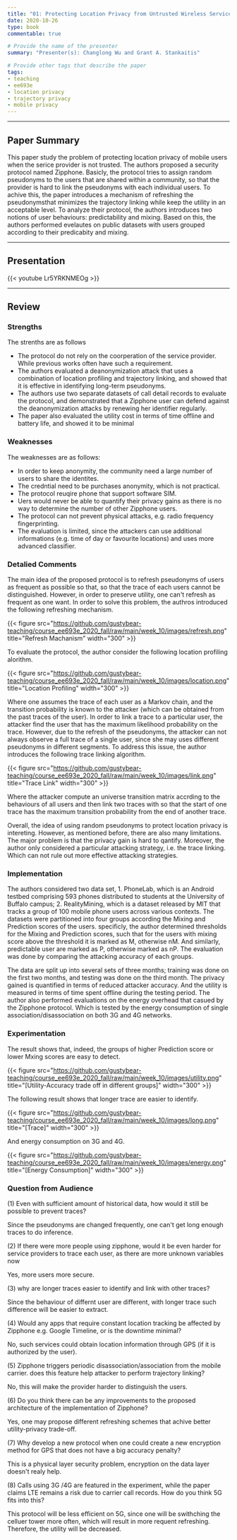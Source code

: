 ```yaml
---
title: "01: Protecting Location Privacy from Untrusted Wireless Service Providers by Keen Sung, Brian Levine and Mariya Zheleva"
date: 2020-10-26
type: book
commentable: true

# Provide the name of the presenter
summary: "Presenter(s): Changlong Wu and Grant A. Stankaitis"

# Provide other tags that describe the paper
tags:
- teaching
- ee693e
- location privacy
- trajectory privacy
- mobile privacy
---
```


***
## Paper Summary
This paper study the problem of protecting location privacy of mobile users when the serice provider is not trusted. The authors proposed a security protocol named Zipphone. Basicly, the protocol tries to assign random pseudonyms to the users that are shared within a community, so that the provider is hard to link the pseudonyms with each individual users. To achive this, the paper introduces a mechanism of refreshing the pseudonymsthat minimizes the trajectory linking while keep the utility in an acceptable level. To analyze their protocol, the authors introduces two notions of user behaviours: predictability and mixing. Based on this, the authors performed evelautes on public datasets with users grouped according to their predicabity and mixing.
***

## Presentation
{{< youtube Lr5YRKNMEOg >}}

***

## Review
### Strengths
The strenths are as follows
- The protocol do not rely on the coorperation of the service provider. While previous works often have such a requirement.
- The authors evaluated a deanonymization attack that uses a combination of location profiling and trajectory linking, and showed that it is effective in identifying long-term
pseudonyms.
- The authors use two separate datasets of call detail records to evaluate the protocol, and demonstrated that a Zipphone user can defend against the deanonymization attacks by renewing her identifier regularly.
- The paper also evaluated the utility cost in terms of time offline and battery life, and showed it to be minimal

### Weaknesses
The weaknesses are as follows:
- In order to keep anonymity, the community need a large number of users to share the identites.
- The credntial need to be purchases anonymity, which is not practical.
- The protocol reuqire phone that support software SIM.
- Uers would never be able to quantify their privacy gains as there is no way to determine the number of other Zipphone users.
- The protocol can not prevent physical attacks, e.g. radio frequency fingerprinting.
- The evaluation is limited, since the attackers can use additional informations (e.g. time of day or favourite locations) and uses more advanced classifier.

### Detalied Comments
The main idea of the proposed protocol is to refresh pseudonyms of users as frequent as possible so that, so that the trace of each users cannot be distinguished. However, in order to preserve utility, one can't refresh as frequent as one want. In order to solve this problem, the authros introduced the following refreshing mechanism.

{{< figure src="https://github.com/gustybear-teaching/course_ee693e_2020_fall/raw/main/week_10/images/refresh.png" title="Refresh Machanism" width="300" >}}

To evaluate the protocol, the author consider the following location profiling alorithm.

{{< figure src="https://github.com/gustybear-teaching/course_ee693e_2020_fall/raw/main/week_10/images/location.png" title="Location Profiling" width="300" >}}

Where one assumes the trace of each user as a Markov chain, and the transition probability is known to the attacker (which can be obtained from the past traces of the user). In order to link a trace to a particular user, the attacker find the user that has the maximum likelihood probability on the trace. However, due to the refresh of the pseudonyms, the attacker can not always observe a full trace of a single user, since she may uses different pseudonyms in different segments. To address this issue, the author introduces the following trace linking algorithm.

{{< figure src="https://github.com/gustybear-teaching/course_ee693e_2020_fall/raw/main/week_10/images/link.png" title="Trace Link" width="300" >}}

Where the attacker compute an universe transition matrix accrding to the behaviours of all users and then link two traces with so that the start of one trace has the maximum transition probability from the end of another trace.

Overall, the idea of using random pseudonyms to protect location privacy is intereting. However, as mentioned before, there are also many limitations. The major problem is that the privacy gain is hard to qantify. Moreover, the author only considered a particular attacking strategy, i.e. the trace linking. Which can not rule out more effective attacking strategies.


### Implementation
The authors considered two data set, 1. PhoneLab,  which is an Android testbed comprising 593 phones distributed to students at the University of Buffalo campus; 2. RealityMining, which is a dataset released by MIT that tracks a group of 100 mobile phone users across various contexts. The datasets were partitioned into four groups according the Mixing and Prediction scores of the users. specificly, the author determined thresholds for the Mixing and Prediction scores, such that for the users with mixing score above the threshold it is marked as M, otherwise nM. And similarly, predictable user are marked as P, otherwise marked as nP. The evaluation was done by comparing the attacking accuracy of each groups.

The data are split up into several sets of three months; training was done on the first two months, and testing was done on the third month. The privacy gained is quantified in terms of reduced attacker accuracy. And the utility is measured in terms of time spent offline during the testing period. The author also performed evaluations on the energy overhead that casued by the Zipphone protocol. Which is tested by the energy consumption of single association/disassociation on both 3G and 4G networks.


### Experimentation
The result shows that, indeed, the groups of higher Prediction score or lower Mxing scores are easy to detect.

{{< figure src="https://github.com/gustybear-teaching/course_ee693e_2020_fall/raw/main/week_10/images/utility.png" title="[Utility-Accuracy trade off in different groups]" width="300" >}}

The following result shows that longer trace are easier to identify.

{{< figure src="https://github.com/gustybear-teaching/course_ee693e_2020_fall/raw/main/week_10/images/long.png" title="[Trace]" width="300" >}}

And energy consumption on 3G and 4G.

{{< figure src="https://github.com/gustybear-teaching/course_ee693e_2020_fall/raw/main/week_10/images/energy.png" title="[Energy Consumption]" width="300" >}}

### Question from Audience

(1) Even with sufficient amount of historical data, how would it still be possible to prevent traces?

Since the pseudonyms are changed frequently, one can't get long enough traces to do inference.

(2) If there were more people using zipphone, would it be even harder for service providers to trace each user, as there are more unknown variables now

Yes, more users more secure.

(3) why are longer traces easier to identify and link with other traces?

Since the behaviour of differnt user are different, with longer trace such difference will be easier to extract.

(4) Would any apps that require constant location tracking be affected by Zipphone e.g. Google Timeline, or is the downtime minimal?

No, such services could obtain location information through GPS (if it is authorized by the user).

(5) Zipphone triggers periodic disassociation/association from the mobile carrier. does this feature help attacker to perform trajectory linking?

No, this will make the provider harder to distinguish the users.

(6) Do you think there can be any improvements to the proposed architecture of the implementation of Zipphone?

Yes, one may propose different refreshing schemes that achive better utility-privacy trade-off.

(7) Why develop a new protocol when one could create a new encryption method for GPS that does not have a big accuracy penalty?

This is a physical layer security problem, encryption on the data layer doesn't realy help.

(8) Calls using 3G /4G are featured in the experiment, while the paper claims LTE remains a risk due to carrier call records. How do you think 5G fits into this?

This protocol will be less efficient on 5G, since one will be swithching the celluer tower more often, which will result in more requent refreshing. Therefore, the utility will be decreased.
